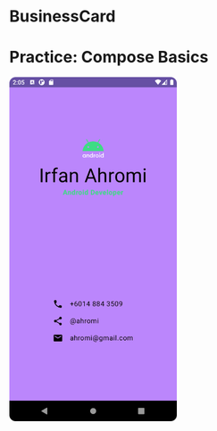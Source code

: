 # BusinessCard
Practice: Compose Basics
================================================================================
<img src="img.png" alt="image" style="width:300px;height:auto;">
